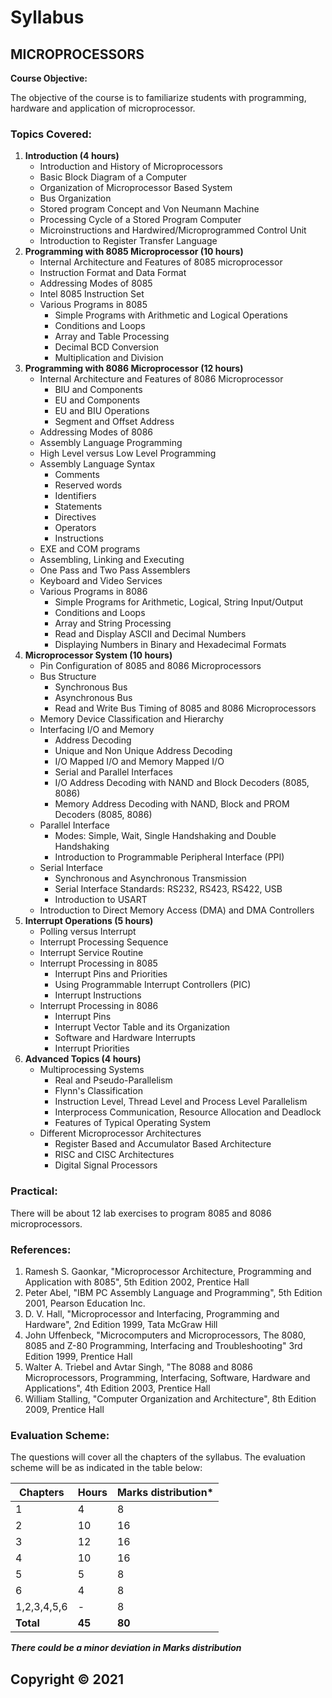 # Syllabus

## **MICROPROCESSORS**

**Course Objective:**

The objective of the course is to familiarize students with programming, hardware and application of microprocessor.

### **Topics Covered:**

1. **Introduction (4 hours)**
    * Introduction and History of Microprocessors
    * Basic Block Diagram of a Computer
    * Organization of Microprocessor Based System
    * Bus Organization
    * Stored program Concept and Von Neumann Machine
    * Processing Cycle of a Stored Program Computer
    * Microinstructions and Hardwired/Microprogrammed Control Unit
    * Introduction to Register Transfer Language
2. **Programming with 8085 Microprocessor (10 hours)**
    * Internal Architecture and Features of 8085 microprocessor
    * Instruction Format and Data Format 
    * Addressing Modes of 8085
    * Intel 8085 Instruction Set
    * Various Programs in 8085
        * Simple Programs with Arithmetic and Logical Operations
        * Conditions and Loops
        * Array and Table Processing
        * Decimal BCD Conversion
        * Multiplication and Division
3. **Programming with 8086 Microprocessor (12 hours)**
    * Internal Architecture and Features of 8086 Microprocessor
        * BIU and Components
        * EU and Components
        * EU and BIU Operations
        * Segment and Offset Address
    * Addressing Modes of 8086
    * Assembly Language Programming
    * High Level versus Low Level Programming
    * Assembly Language Syntax
        * Comments
        * Reserved words
        * Identifiers
        * Statements
        * Directives
        * Operators
        * Instructions
    * EXE and COM programs
    * Assembling, Linking and Executing
    * One Pass and Two Pass Assemblers
    * Keyboard and Video Services
    * Various Programs in 8086
        * Simple Programs for Arithmetic, Logical, String Input/Output
        * Conditions and Loops
        * Array and String Processing
        * Read and Display ASCII and Decimal Numbers
        * Displaying Numbers in Binary and Hexadecimal Formats
4. **Microprocessor System (10 hours)**
    * Pin Configuration of 8085 and 8086 Microprocessors
    * Bus Structure
        * Synchronous Bus
        * Asynchronous Bus
        * Read and Write Bus Timing of 8085 and 8086 Microprocessors
    * Memory Device Classification and Hierarchy
    * Interfacing I/O and Memory
        * Address Decoding
        * Unique and Non Unique Address Decoding
        * I/O Mapped I/O and Memory Mapped I/O
        * Serial and Parallel Interfaces
        * I/O Address Decoding with NAND and Block Decoders (8085, 8086)
        * Memory Address Decoding with NAND, Block and PROM Decoders (8085, 8086)
    * Parallel Interface
        * Modes: Simple, Wait, Single Handshaking and Double Handshaking
        * Introduction to Programmable Peripheral Interface (PPI)
    * Serial Interface
        * Synchronous and Asynchronous Transmission
        * Serial Interface Standards: RS232, RS423, RS422, USB
        * Introduction to USART
    * Introduction to Direct Memory Access (DMA) and DMA Controllers
5. **Interrupt Operations (5 hours)**
    * Polling versus Interrupt
    * Interrupt Processing Sequence
    * Interrupt Service Routine
    * Interrupt Processing in 8085
        * Interrupt Pins and Priorities
        * Using Programmable Interrupt Controllers (PIC) 
        * Interrupt Instructions
    * Interrupt Processing in 8086
        * Interrupt Pins
        * Interrupt Vector Table and its Organization
        * Software and Hardware Interrupts
        * Interrupt Priorities
6. **Advanced Topics (4 hours)**
    * Multiprocessing Systems
        * Real and Pseudo-Parallelism
        * Flynn's Classification
        * Instruction Level, Thread Level and Process Level Parallelism
        * Interprocess Communication, Resource Allocation and Deadlock
        * Features of Typical Operating System
    * Different Microprocessor Architectures
        * Register Based and Accumulator Based Architecture
        * RISC and CISC Architectures
        * Digital Signal Processors

### **Practical:**

There will be about 12 lab exercises to program 8085 and 8086 microprocessors.

### **References:**

1. Ramesh S. Gaonkar, "Microprocessor Architecture, Programming and Application with 8085", 5th Edition 2002, Prentice Hall
2. Peter Abel, "IBM PC Assembly Language and Programming", 5th Edition 2001, Pearson Education Inc.
3. D. V. Hall, "Microprocessor and Interfacing, Programming and Hardware", 2nd Edition 1999, Tata McGraw Hill
4. John Uffenbeck, "Microcomputers and Microprocessors, The 8080, 8085 and Z-80 Programming, Interfacing and Troubleshooting" 3rd Edition 1999, Prentice Hall
5. Walter A. Triebel and Avtar Singh, "The 8088 and 8086 Microprocessors, Programming, Interfacing, Software, Hardware and Applications", 4th Edition 2003, Prentice Hall
6. William Stalling, "Computer Organization and Architecture", 8th Edition 2009, Prentice Hall


### **Evaluation Scheme:**

The questions will cover all the chapters of the syllabus. The evaluation scheme will be as indicated in the table below:

| Chapters | Hours | Marks distribution* |
|---|---|---|
| 1 | 4 | 8 |
| 2 | 10 | 16 |
| 3 | 12 | 16 |
| 4 | 10 | 16 |
| 5 | 5 | 8 |
| 6 | 4 | 8 |
| 1,2,3,4,5,6 | - | 8 |
| **Total** | **45** | **80** |

***There could be a minor deviation in Marks distribution***


## **Copyright &copy; 2021**